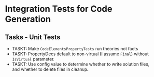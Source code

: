 ﻿# Integration Tests for Code Generation


## Tasks - Unit Tests

- TASKT: Make `CodeElementsPropertyTests` run theories not facts
- TASKT: PropertyDecs default to non-virtual (I assume `Final`) without `IsVirtual` parameter.
- TASKT: Use config value to determine whether to write solution files, and whether to delete files in cleanup.